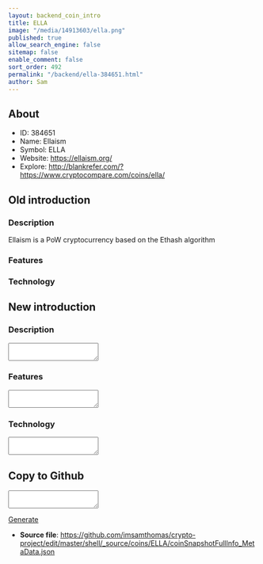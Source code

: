```yaml
---
layout: backend_coin_intro
title: ELLA
image: "/media/14913603/ella.png"
published: true
allow_search_engine: false
sitemap: false
enable_comment: false
sort_order: 492
permalink: "/backend/ella-384651.html"
author: Sam
---
```


## About

- ID: 384651
- Name: Ellaism
- Symbol: ELLA
- Website: https://ellaism.org/
- Explore: http://blankrefer.com/?https://www.cryptocompare.com/coins/ella/


## Old introduction

### Description

<p>Ellaism is a PoW cryptocurrency based on the Ethash algorithm</p>

### Features


### Technology




## New introduction


### Description
<textarea id="meta_description" name="description"></textarea>

### Features
<textarea id="meta_features" name="features"></textarea>

### Technology
<textarea id="meta_technology" name="technology"></textarea>


## Copy to Github

<textarea id="coinsnapshotfullinfo_metadata"></textarea>

<a href="#gen" onclick="generateMetaDatJson()">Generate</a>

- **Source file**: <a href="https://github.com/imsamthomas/crypto-project/edit/master/shell/_source/coins/ELLA/coinSnapshotFullInfo_MetaData.json">https://github.com/imsamthomas/crypto-project/edit/master/shell/_source/coins/ELLA/coinSnapshotFullInfo_MetaData.json</a>

